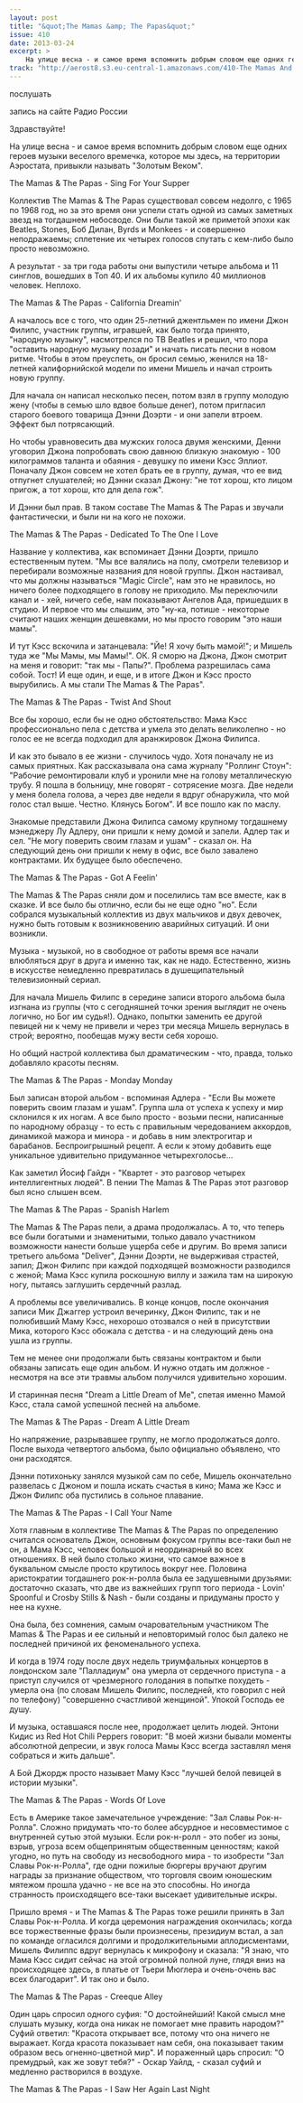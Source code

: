 ```yaml
---
layout: post
title: "&quot;The Mamas &amp; The Papas&quot;"
issue: 410
date: 2013-03-24
excerpt: >
    На улице весна - и самое время вспомнить добрым словом еще одних героев музыки веселого времечка, которое мы здесь, на территории Аэростата, привыкли называть "Золотым Веком".
track: "http://aerost8.s3.eu-central-1.amazonaws.com/410-The Mamas And The Papas.mp3"
---
```


послушать

запись на сайте Радио России

Здравствуйте!

На улице весна - и самое время вспомнить добрым словом еще одних героев музыки веселого времечка, которое мы здесь, на территории Аэростата, привыкли называть "Золотым Веком".

The Mamas & The Papas - Sing For Your Supper

Коллектив The Mamas & The Papas существовал совсем недолго, с 1965 по 1968 год, но за это время они успели стать одной из самых заметных звезд на тогдашнем небосводе. Они были такой же приметой эпохи как Beatles, Stones, Боб Дилан, Byrds и Monkees - и совершенно неподражаемы; сплетение их четырех голосов спутать с кем-либо было просто невозможно.

А результат - за три года работы они выпустили четыре альбома и 11 синглов, вошедших в Топ 40. И их альбомы купило 40 миллионов человек. Неплохо.

The Mamas & The Papas - California Dreamin'

А началось все с того, что один 25-летний джентльмен по имени Джон Филипс, участник группы, игравшей, как было тогда принято, "народную музыку", насмотрелся по ТВ Beatles и решил, что пора "оставить народную музыку позади" и начать писать песни в новом ритме. Чтобы в этом преуспеть, он бросил семью, женился на 18-летней калифорнийской модели по имени Мишель и начал строить новую группу.

Для начала он написал несколько песен, потом взял в группу молодую жену (чтобы в семью шло вдвое больше денег), потом пригласил старого боевого товарища Дэнни Доэрти - и они запели втроем. Эффект был потрясающий.

Но чтобы уравновесить два мужских голоса двумя женскими, Денни уговорил Джона попробовать свою давнюю близкую знакомую - 100 килограммов таланта и обаяния - девушку по имени Кэсс Эллиот. Поначалу Джон совсем не хотел брать ее в группу, думая, что ее вид отпугнет слушателей; но Дэнни сказал Джону: "не тот хорош, кто лицом пригож, а тот хорош, кто для дела гож".

И Дэнни был прав. В таком составе The Mamas & The Papas и звучали фантастически, и были ни на кого не похожи.

The Mamas & The Papas - Dedicated To The One I Love

Название у коллектива, как вспоминает Дэнни Доэрти, пришло естественным путем. "Мы все валялись на полу, смотрели телевизор и перебирали возможные названия для новой группы. Джон настаивал, что мы должны называться "Magic Circle", нам это не нравилось, но ничего более подходящего в голову не приходило. Мы переключили канал и - хей, ничего себе, нам показывают Ангелов Ада, пришедших в студию. И первое что мы слышим, это "ну-ка, потише - некоторые считают наших женщин дешевками, но мы просто говорим "это наши мамы".

И тут Кэсс вскочила и затанцевала: "Йе! Я хочу быть мамой!"; и Мишель туда же "Мы Мамы, мы Мамы!". ОК. Я сморю на Джона, Джон смотрит на меня и говорит: "так мы - Папы?". Проблема разрешилась сама собой. Тост! И еще один, и еще, и в итоге Джон и Кэсс просто вырубились. А мы стали The Mamas & The Papas".

The Mamas & The Papas - Twist And Shout

Все бы хорошо, если бы не одно обстоятельство: Мама Кэсс профессионально пела с детства и умела это делать великолепно - но голос ее не всегда подходил для аранжировок Джона Филипса.

И как это бывало в ее жизни - случилось чудо. Хотя поначалу не из самых приятных. Как рассказывала она сама журналу "Роллинг Стоун": "Рабочие ремонтировали клуб и уронили мне на голову металлическую трубу. Я пошла в больницу, мне говорят - сотрясение мозга. Две недели у меня болела голова, а через две недели я вдруг обнаружила, что мой голос стал выше. Честно. Клянусь Богом". И все пошло как по маслу.

Знакомые представили Джона Филипса самому крупному тогдашнему мэнеджеру Лу Адлеру, они пришли к нему домой и запели. Адлер так и сел. "Не могу поверить своим глазам и ушам" - сказал он. На следующий день они пришли к нему в офис, все было завалено контрактами. Их будущее было обеспечено.

The Mamas & The Papas - Got A Feelin'

The Mamas & The Papas сняли дом и поселились там все вместе, как в сказке. И все было бы отлично, если бы не еще одно "но". Если собрался музыкальный коллектив из двух мальчиков и двух девочек, нужно быть готовым к возникновению аварийных ситуаций. И они возникли.

Музыка - музыкой, но в свободное от работы время все начали влюбляться друг в друга и именно так, как не надо. Естественно, жизнь в искусстве немедленно превратилась в душещипательный телевизионный сериал.

Для начала Мишель Филипс в середине записи второго альбома была изгнана из группы (что с сегодняшней точки зрения выглядит не очень логично, но Бог им судья!). Однако, попытки заменить ее другой певицей ни к чему не привели и через три месяца Мишель вернулась в строй; вероятно, пообещав мужу вести себя хорошо.

Но общий настрой коллектива был драматическим - что, правда, только добавляло красоты песням.

The Mamas & The Papas - Monday Monday

Был записан второй альбом - вспоминая Адлера - "Если Вы можете поверить своим глазам и ушам". Группа шла от успеха к успеху и мир склонился к их ногам. А все было просто - возьми песни, написанные по народному образцу - то есть с правильным чередованием аккордов, динамикой мажора и минора - и добавь в ним электрогитар и барабанов. Беспроигрышный рецепт. А если к этому добавить еще уникальное удивительно придуманное четырехголосье...

Как заметил Йосиф Гайдн - "Квартет - это разговор четырех интеллигентных людей". В пении The Mamas & The Papas этот разговор был ясно слышен всем.

The Mamas & The Papas - Spanish Harlem

The Mamas & The Papas пели, а драма продолжалась. А то, что теперь все были богатыми и знаменитыми, только давало участником возможности нанести больше ущерба себе и другим. Во время записи третьего альбома "Deliver", Дэнни Доэрти, не выдерживая страстей, запил; Джон Филипс при каждой подходящей возможности разводился с женой; Мама Кэсс купила роскошную виллу и зажила там на широкую ногу, пытаясь заглушить сердечный разлад.

А проблемы все увеличивались. В конце концов, после окончания записи Мик Джаггер устроил вечеринку, Джон Филипс, так и не полюбивший Маму Кэсс, нехорошо отозвался о ней в присутствии Мика, которого Кэсс обожала с детства - и на следующий день она ушла из группы.

Тем не менее они продолжали быть связаны контрактом и были обязаны записать еще один альбом. И нужно отдать им должное - несмотря на все эти травмы альбом получился удивительно хорошим.

И старинная песня "Dream a Little Dream of Me", спетая именно Мамой Кэсс, стала самой успешной песней на альбоме.

The Mamas & The Papas - Dream A Little Dream

Но напряжение, разрывавшее группу, не могло продолжаться долго. После выхода четвертого альбома, было официально объявлено, что они расходятся.

Дэнни потихоньку занялся музыкой сам по себе, Мишель окончательно развелась с Джоном и пошла искать счастья в кино; Мама же Кэсс и Джон Филипс оба пустились в сольное плавание.

The Mamas & The Papas - I Call Your Name

Хотя главным в коллективе The Mamas & The Papas по определению считался основатель Джон, основным фокусом группы все-таки был не он, а Мама Кэсс, человек большой и неординарный во всех отношениях. В ней было столько жизни, что самое важное в буквальном смысле просто крутилось вокруг нее. Половина аристократии тогдашнего рок-н-ролла была ее задушевными друзьями: достаточно сказать, что две из важнейших групп того периода - Lovin' Spoonful и Crosby Stills & Nash - были созданы и придуманы просто у нее на кухне.

Она была, без сомнения, самым очаровательным участником The Mamas & The Papas и ее сильный и неповторимый голос был далеко не последней причиной их феноменального успеха.

И когда в 1974 году после двух недель триумфальных концертов в лондонском зале "Палладиум" она умерла от сердечного приступа - а приступ случился от чрезмерного голодания в попытке похудеть - умерла она (по словам Мишель Филипс, последней, кто говорил с ней по телефону) "совершенно счастливой женщиной". Упокой Господь ее душу.

И музыка, оставшаяся после нее, продолжает целить людей. Энтони Кидис из Red Hot Chili Peppers говорит: "В моей жизни бывали моменты абсолютной депресии, и звук голоса Мамы Кэсс всегда заставлял меня собраться и жить дальше".

А Бой Джордж просто называет Маму Кэсс "лучшей белой певицей в истории музыки".

The Mamas & The Papas - Words Of Love

Есть в Америке такое замечательное учреждение: "Зал Славы Рок-н-Ролла". Сложно придумать что-то более абсурдное и несовместимое с внутренней сутью этой музыки. Если рок-н-ролл - это побег из зоны, взрыв, угроза всем общепринятым общественным ценностям; какой угодно, но путь на свободу из несвободного мира - то изобрести "Зал Славы Рок-н-Ролла", где одни пожилые бюргеры вручают другим награды за признание обществом, что торговля своим юношеским мятежом прошла удачно - не все на это способны. Но иногда странность происходящего все-таки высекает удивительные искры.

Пришло время - и The Mamas & The Papas тоже решили принять в Зал Славы Рок-н-Ролла. И когда церемония награждения окончилась; когда все торжественные фразы были произнесены, президиум встал, а зал по команде огласился долгими и продолжительными аплодисментами, Мишель Филиппс вдруг вернулась к микрофону и сказала: "Я знаю, что Мама Кэсс сидит сейчас на этой огромной полной луне, глядя вниз на происходящее здесь, в платье от Тьери Мюглера и очень-очень вас всех благодарит". И так оно и было.

The Mamas & The Papas - Creeque Alley

Один царь спросил одного суфия: "О достойнейший! Какой смысл мне слушать музыку, когда она никак не помогает мне править народом?" Суфий ответил: "Красота открывает все, потому что она ничего не выражает. Когда красота показывает нам себя, она показывает таким образом весь огненно-цветной мир". И пораженный царь спросил: "О премудрый, как же зовут тебя?" - Оскар Уайлд, - сказал суфий и медленно растворился в воздухе.

The Mamas & The Papas - I Saw Her Again Last Night
